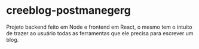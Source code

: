 # creeblog-postmanegerg

Projeto backend feito em Node e frontend em  React, o  mesmo tem o intuito de  trazer ao
usuário todas as ferramentas que ele precisa para escrever um blog.